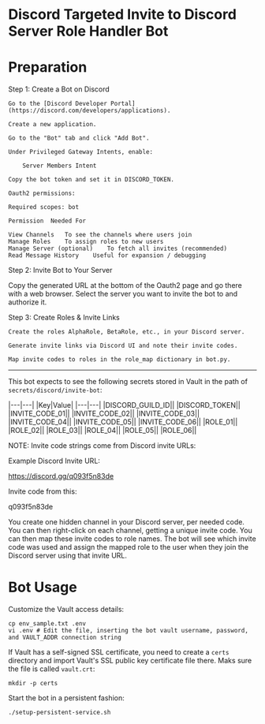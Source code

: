 # Discord Targeted Invite to Discord Server Role Handler Bot

# Preparation

Step 1: Create a Bot on Discord

    Go to the [Discord Developer Portal](https://discord.com/developers/applications).

    Create a new application.

    Go to the "Bot" tab and click "Add Bot".

    Under Privileged Gateway Intents, enable:

        Server Members Intent

    Copy the bot token and set it in DISCORD_TOKEN.

    Oauth2 permissions:

    Required scopes: bot

    Permission	Needed For

    View Channels	To see the channels where users join
    Manage Roles	To assign roles to new users
    Manage Server (optional)	To fetch all invites (recommended)
    Read Message History	Useful for expansion / debugging

Step 2: Invite Bot to Your Server

Copy the generated URL at the bottom of the Oauth2 page and go there with a web browser. Select the server you want to invite the bot to and authorize it.

Step 3: Create Roles & Invite Links

    Create the roles AlphaRole, BetaRole, etc., in your Discord server.

    Generate invite links via Discord UI and note their invite codes.

    Map invite codes to roles in the role_map dictionary in bot.py.

---

This bot expects to see the following secrets stored in Vault in the path of `secrets/discord/invite-bot`:

|---|---|
|Key|Value|
|---|---|
|DISCORD_GUILD_ID||
|DISCORD_TOKEN||
|INVITE_CODE_01|<Insert unique invite code string>|
|INVITE_CODE_02|<Insert unique invite code string>|
|INVITE_CODE_03|<Insert unique invite code string>|
|INVITE_CODE_04|<Insert unique invite code string>|
|INVITE_CODE_05|<Insert unique invite code string>|
|INVITE_CODE_06|<Insert unique invite code string>|
|ROLE_01|<Insert unique Discord role name>|
|ROLE_02|<Insert unique Discord role name>|
|ROLE_03|<Insert unique Discord role name>|
|ROLE_04|<Insert unique Discord role name>|
|ROLE_05|<Insert unique Discord role name>|
|ROLE_06|<Insert unique Discord role name>|

NOTE: Invite code strings come from Discord invite URLs:

Example Discord Invite URL:

https://discord.gg/q093f5n83de

Invite code from this:

q093f5n83de

You create one hidden channel in your Discord server, per needed code.
You can then right-click on each channel, getting a unique invite code.
You can then map these invite codes to role names. The bot will
see which invite code was used and assign the mapped role to the user
when they join the Discord server using that invite URL.

# Bot Usage

Customize the Vault access details:

```
cp env_sample.txt .env
vi .env # Edit the file, inserting the bot vault username, password, and VAULT_ADDR connection string
```

If Vault has a self-signed SSL certificate, you need to create a `certs` directory and import Vault's SSL public key certificate file there. Maks sure the file is called `vault.crt`:

```
mkdir -p certs
```

Start the bot in a persistent fashion:

```
./setup-persistent-service.sh
```
